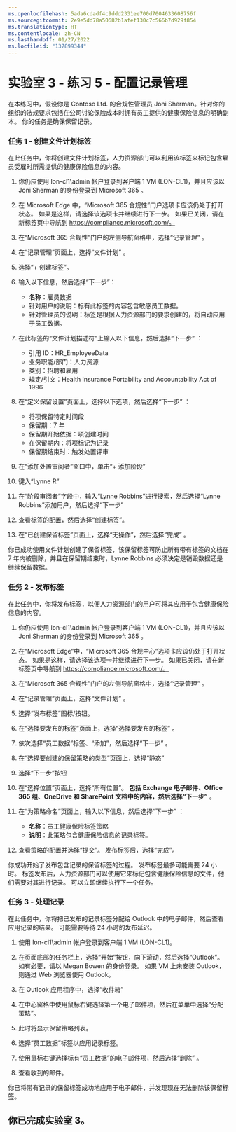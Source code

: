 ```yaml
---
ms.openlocfilehash: 5ada6cdadf4c9ddd2331ee700d7004633608756f
ms.sourcegitcommit: 2e9e5dd78a50682b1afef130c7c566b7d929f854
ms.translationtype: HT
ms.contentlocale: zh-CN
ms.lasthandoff: 01/27/2022
ms.locfileid: "137899344"
---
```

# <a name="lab-3---exercise-5---configure-records-management"></a>实验室 3 - 练习 5 - 配置记录管理

在本练习中，假设你是 Contoso Ltd. 的合规性管理员 Joni Sherman。针对你的组织的法规要求包括在公司讨论保险成本时拥有员工提供的健康保险信息的明确副本。 你的任务是确保保留记录。

### <a name="task-1--create-file-plan-labels"></a>任务 1 - 创建文件计划标签

在此任务中，你将创建文件计划标签，人力资源部门可以利用该标签来标记包含雇员受雇时所需提供的健康保险信息的内容。

1. 你仍应使用 lon-cl1\admin 帐户登录到客户端 1 VM (LON-CL1)，并且应该以 Joni Sherman 的身份登录到 Microsoft 365 。 

2. 在 Microsoft Edge 中，“Microsoft 365 合规性”门户选项卡应该仍处于打开状态。 如果是这样，请选择该选项卡并继续进行下一步。 如果已关闭，请在新标签页中导航到 https://compliance.microsoft.com/。 

3. 在“Microsoft 365 合规性”门户的左侧导航窗格中，选择“记录管理” 。

4. 在“记录管理”页面上，选择“文件计划” 。

5. 选择“+ 创建标签”。

6. 输入以下信息，然后选择“下一步”：
    - **名称**：雇员数据
    - 针对用户的说明：标有此标签的内容包含敏感员工数据。
    - 针对管理员的说明：标签是根据人力资源部门的要求创建的，将自动应用于员工数据。

7. 在此标签的“文件计划描述符”上输入以下信息，然后选择“下一步” ：

    - 引用 ID：HR_EmployeeData
    - 业务职能/部门：人力资源
    - 类别：招聘和雇用
    - 规定/引文：Health Insurance Portability and Accountability Act of 1996

8. 在“定义保留设置”页面上，选择以下选项，然后选择“下一步” ：
    - 将项保留特定时间段
    - 保留期：7 年
    - 保留期开始依据：项创建时间
    - 在保留期内：将项标记为记录
    - 保留期结束时：触发处置评审

9. 在“添加处置审阅者”窗口中，单击“+ 添加阶段” 

10. 键入“Lynne R” 

11.  在“阶段审阅者”字段中，输入“Lynne Robbins”进行搜索，然后选择“Lynne Robbins”添加用户，然后选择“下一步”   

12. 查看标签的配置，然后选择“创建标签”。

13. 在“已创建保留标签”页面上，选择“无操作”，然后选择“完成”  。

你已成功使用文件计划创建了保留标签，该保留标签可防止所有带有标签的文档在 7 年内被删除，并且在保留期结束时，Lynne Robbins 必须决定是销毁数据还是继续保留数据。

### <a name="task-2--publish-labels"></a>任务 2 - 发布标签

在此任务中，你将发布标签，以便人力资源部门的用户可将其应用于包含健康保险信息的内容。  

1. 你仍应使用 lon-cl1\admin 帐户登录到客户端 1 VM (LON-CL1)，并且应该以 Joni Sherman 的身份登录到 Microsoft 365 。 

2. 在“Microsoft Edge”中，“Microsoft 365 合规中心”选项卡应该仍处于打开状态。 如果是这样，请选择该选项卡并继续进行下一步。 如果已关闭，请在新标签页中导航到 https://compliance.microsoft.com/。 

3. 在“Microsoft 365 合规性”门户的左侧导航窗格中，选择“记录管理” 。

4. 在“记录管理”页面上，选择“文件计划” 。

5. 选择“发布标签”图标/按钮。

6. 在“选择要发布的标签”页面上，选择“选择要发布的标签” 。

7. 依次选择“员工数据”标签、“添加”，然后选择“下一步”  。 

8. 在“选择要创建的保留策略的类型”页面上，选择“静态”

9. 选择“下一步”按钮  

10. 在“选择位置”页面上，选择“所有位置”。 **包括 Exchange 电子邮件、Office 365 组、OneDrive 和 SharePoint 文档中的内容，然后选择“下一步”** 。

11. 在“为策略命名”页面上，输入以下信息，然后选择“下一步” ：
    - **名称**：员工健康保险标签策略
    - **说明**：此策略包含健康保险信息的记录标签。

12. 查看策略的配置并选择“提交”。  发布标签后，选择“完成”。

你成功开始了发布包含记录的保留标签的过程。 发布标签最多可能需要 24 小时。 标签发布后，人力资源部门可以使用它来标记包含健康保险信息的文件，他们需要对其进行记录。  可以立即继续执行下一个任务。

### <a name="task-3--work-with-records"></a>任务 3 - 处理记录

在此任务中，你将把已发布的记录标签分配给 Outlook 中的电子邮件，然后查看应用记录的结果。 可能需要等待 24 小时的发布延迟。

1. 使用 lon-cl1\admin 帐户登录到客户端 1 VM (LON-CL1)。

2. 在页面底部的任务栏上，选择“开始”按钮，向下滚动，然后选择“Outlook”。 如有必要，请以 Megan Bowen 的身份登录。  如果 VM 上未安装 Outlook，则通过 Web 浏览器使用 Outlook。
 
3. 在 Outlook 应用程序中，选择“收件箱”

4. 在中心窗格中使用鼠标右键选择第一个电子邮件项，然后在菜单中选择“分配策略”。

5. 此时将显示保留策略列表。

6. 选择“员工数据”标签以应用记录标签。  

7. 使用鼠标右键选择标有“员工数据”的电子邮件项，然后选择“删除” 。

8. 查看收到的邮件。

你已将带有记录的保留标签成功地应用于电子邮件，并发现现在无法删除该保留标签。 

## <a name="you-have-completed-the-lab-3"></a>你已完成实验室 3。
